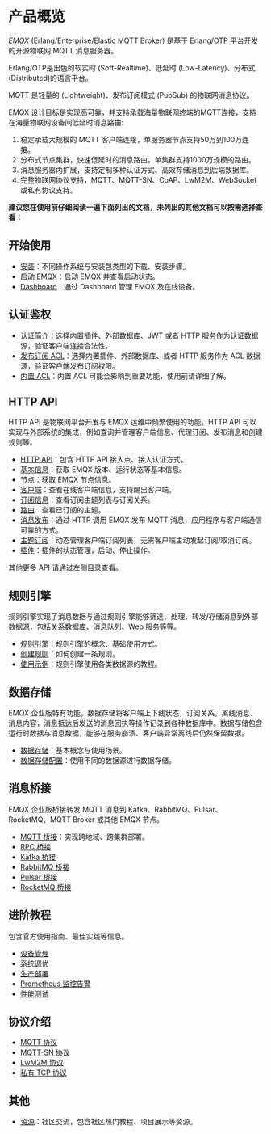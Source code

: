 # 产品概览

*EMQX* (Erlang/Enterprise/Elastic MQTT Broker) 是基于 Erlang/OTP 平台开发的开源物联网 MQTT 消息服务器。

Erlang/OTP是出色的软实时 (Soft-Realtime)、低延时 (Low-Latency)、分布式 (Distributed)的语言平台。

MQTT 是轻量的 (Lightweight)、发布订阅模式 (PubSub) 的物联网消息协议。

EMQX 设计目标是实现高可靠，并支持承载海量物联网终端的MQTT连接，支持在海量物联网设备间低延时消息路由:

1. 稳定承载大规模的 MQTT 客户端连接，单服务器节点支持50万到100万连接。
2. 分布式节点集群，快速低延时的消息路由，单集群支持1000万规模的路由。
3. 消息服务器内扩展，支持定制多种认证方式、高效存储消息到后端数据库。
4. 完整物联网协议支持，MQTT、MQTT-SN、CoAP、LwM2M、WebSocket 或私有协议支持。


**建议您在使用前仔细阅读一遍下面列出的文档，未列出的其他文档可以按需选择查看：**

## 开始使用
  - [安装](getting-started/install.md)：不同操作系统与安装包类型的下载、安装步骤。
  - [启动 EMQX](getting-started/start.md)：启动 EMQX 并查看启动状态。
  - [Dashboard](getting-started/dashboard.md)：通过 Dashboard 管理 EMQX 及在线设备。

## 认证鉴权
  - [认证简介](advanced/auth.md)：选择内置插件、外部数据库、JWT 或者 HTTP 服务作为认证数据源，验证客户端连接合法性。
  - [发布订阅 ACL](advanced/acl.md)：选择内置插件、外部数据库、或者 HTTP 服务作为 ACL 数据源，验证客户端发布订阅权限。
  - [内置 ACL](advanced/acl-file.md)：内置 ACL 可能会影响到重要功能，使用前请详细了解。

## HTTP API

HTTP API 是物联网平台开发与 EMQX 运维中频繁使用的功能，HTTP API 可以实现与外部系统的集成，例如查询并管理客户端信息、代理订阅、发布消息和创建规则等。

  - [HTTP API](advanced/http-api.md)：包含 HTTP API 接入点、接入认证方式。
  - [基本信息](advanced/http-api.md#endpoint-brokers)：获取 EMQX 版本、运行状态等基本信息。
  - [节点](advanced/http-api.md#endpoint-nodes)：获取 EMQX 节点信息。
  - [客户端](advanced/http-api.md#endpoint-clients)：查看在线客户端信息，支持踢出客户端。
  - [订阅信息](advanced/http-api.md#endpoint-subscriptions)：查看订阅主题列表与订阅关系。
  - [路由](advanced/http-api.md#endpoint-routes)：查看已订阅的主题。
  - [消息发布](advanced/http-api.md#endpoint-publish)：通过 HTTP 调用 EMQX 发布 MQTT 消息，应用程序与客户端通信可靠的方式。
  - [主题订阅](advanced/http-api.md#endpoint-subscribe)：动态管理客户端订阅列表，无需客户端主动发起订阅/取消订阅。
  - [插件](advanced/http-api.md#endpoint-plugins)：插件的状态管理，启动、停止操作。

其他更多 API 请通过左侧目录查看。

## 规则引擎

规则引擎实现了消息数据与通过规则引擎能够筛选、处理、转发/存储消息到外部数据源，包括关系数据库、消息队列、Web 服务等等。

  - [规则引擎](rule/rule-engine.md)：规则引擎的概念、基础使用方式。
  - [创建规则](rule/rule-create.md)：如何创建一条规则。
  - [使用示例](rule/rule-example.md#发送数据到-web-服务)：规则引擎使用各类数据源的教程。

## 数据存储

EMQX 企业版特有功能，数据存储将客户端上下线状态，订阅关系，离线消息、消息内容，消息抵达后发送的消息回执等操作记录到各种数据库中。数据存储包含运行时数据与消息数据，能够在服务崩溃、客户端异常离线后仍然保留数据。

  - [数据存储](backend/backend.md)：基本概念与使用场景。
  - [数据存储配置](backend/backend.md#redis-数据存储)：使用不同的数据源进行数据存储。

## 消息桥接

EMQX 企业版桥接转发 MQTT 消息到 Kafka、RabbitMQ、Pulsar、RocketMQ、MQTT Broker 或其他 EMQX 节点。

  - [MQTT 桥接](bridge/bridge.md#mqtt-桥接)：实现跨地域、跨集群部署。
  - [RPC 桥接](bridge/bridge.md#rpc-桥接)
  - [Kafka 桥接](bridge/bridge.md#kafka-桥接)
  - [RabbitMQ 桥接](bridge/bridge.md#rabbitmq-桥接)
  - [Pulsar 桥接](bridge/bridge.md#pulsar-桥接)
  - [RocketMQ 桥接](bridge/bridge.md#rocketmq-桥接)

## 进阶教程

包含官方使用指南、最佳实践等信息。

 - [设备管理](tutorial/device-management.md)
 - [系统调优](tutorial/tune.md)
 - [生产部署](tutorial/deploy.md)
 - [Prometheus 监控告警](tutorial/prometheus.md)
 - [性能测试](tutorial/benchmark.md)

## 协议介绍
 - [MQTT 协议](development/protocol.md)
 - [MQTT-SN 协议](development/protocol.md#mqtt-sn-协议)
 - [LwM2M 协议](development/protocol.md#lwm2m-协议)
 - [私有 TCP 协议](development/protocol.md#私有-tcp-协议)

## 其他
 - [资源](awesome/awesome.md)：社区交流，包含社区热门教程、项目展示等资源。

